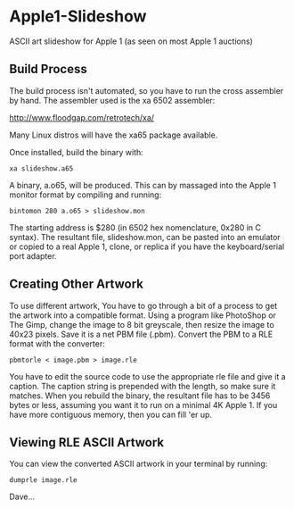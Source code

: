 Apple1-Slideshow
================

ASCII art slideshow for Apple 1 (as seen on most Apple 1 auctions)

Build Process
-------------

The build process isn't automated, so you have to run the cross assembler by hand. The assembler used is the xa 6502 assembler:

http://www.floodgap.com/retrotech/xa/

Many Linux distros will have the xa65 package available.

Once installed, build the binary with:
```
xa slideshow.a65
```
A binary, a.o65, will be produced. This can by massaged into the Apple 1 monitor format by compiling and running:
```
bintomon 280 a.o65 > slideshow.mon
```
The starting address is $280 (in 6502 hex nomenclature, 0x280 in C syntax). The resultant file, slideshow.mon, can be pasted into an emulator or copied to a real Apple 1, clone, or replica if you have the keyboard/serial port adapter.

Creating Other Artwork
----------------------

To use different artwork, You have to go through a bit of a process to get the artwork into a compatible format. Using a program like PhotoShop or The Gimp, change the image to 8 bit greyscale, then resize the image to 40x23 pixels. Save it is a net PBM file (.pbm). Convert the PBM to a RLE format with the converter:
```
pbmtorle < image.pbm > image.rle
```

You have to edit the source code to use the appropriate rle file and give it a caption. The caption string is prepended with the length, so make sure it matches. When you rebuild the binary, the resultant file has to be 3456 bytes or less, assuming you want it to run on a minimal 4K Apple 1. If you have more contiguous memory, then you can fill 'er up.

Viewing RLE ASCII Artwork
-------------------------

You can view the converted ASCII artwork in your terminal by running:
```
dumprle image.rle
```

Dave...
